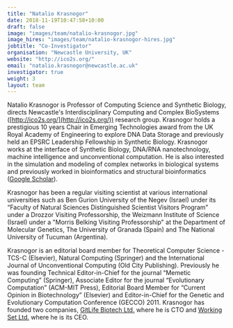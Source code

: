 ```yaml
---
title: "Natalio Krasnogor"
date: 2018-11-19T10:47:58+10:00
draft: false
image: "images/team/natalio-krasnogor.jpg"
image_hires: "images/team/natalio-krasnogor-hires.jpg"
jobtitle: "Co-Investigator"
organisation: "Newcastle University, UK"
website: "http://ico2s.org/"
email: "natalio.krasnogor@newcastle.ac.uk"
investigator: true
weight: 3
layout: team
---
```


Natalio Krasnogor is Professor of Computing Science and Synthetic Biology, directs Newcastle's Interdisciplinary Computing and Complex BioSystems ([http://ico2s.org/](http://ico2s.org/)) research group. Krasnogor holds a prestigious 10 years Chair in Emerging Technologies award from the UK Royal Academy of Engineering to explore DNA Data Storage and previously held an EPSRC Leadership Fellowship in Synthetic Biology. Krasnogor works at the interface of Synthetic Biology, DNA/RNA nanotechnology, machine intelligence and unconventional computation. He is also interested in the simulation and modeling of complex networks in biological systems and previously worked in bioinformatics and structural bioinformatics ([Google Scholar](https://scholar.google.co.uk/citations?hl=en&user=gx1FuhUAAAAJ&view_op=list_works&sortby=pubdate)).

Krasnogor has been a regular visiting scientist at various international universities such as Ben Gurion University of the Negev (Israel) under its “Faculty of Natural Sciences Distinguished Scientist Visitors Program” under a Drozzor Visiting Professorship, the Weizmann Institute of Science (Israel) under a "Morris Belking Visiting Professorship" at the Department of Molecular Genetics, The University of Granada (Spain) and The National University of Tucuman (Argentina).

Krasnogor is an editorial board member for Theoretical Computer Science - TCS-C (Elsevier), Natural Computing (Springer) and the International Journal of Unconventional Computing (Old City Publishing). Previously he was founding Technical Editor-in-Chief for the journal “Memetic Computing” (Springer), Associate Editor for the journal “Evolutionary Computation” (ACM-MIT Press), Editorial Board Member for “Current Opinion in Biotechnology” (Elsevier) and Editor-in-Chief for the Genetic and Evolutionary Computation Conference (GECCO) 2011. Krasnogor has founded two companies,  [GitLife Biotech Ltd.](https://www.gitlifebiotech.com) where he is CTO and [Working Set Ltd.](https://www.workliapp.com) where he is its CEO.
